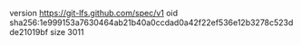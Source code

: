 version https://git-lfs.github.com/spec/v1
oid sha256:1e999153a7630464ab21b40a0ccdad0a42f22ef536e12b3278c523dde21019bf
size 3011
